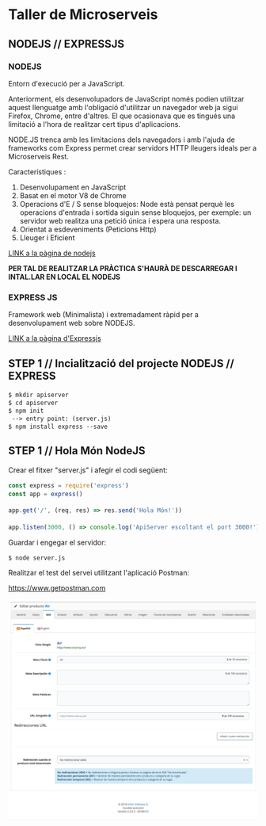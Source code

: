 # Taller de Microserveis
## NODEJS // EXPRESSJS

### NODEJS
Entorn d'execució per a JavaScript.

Anteriorment, els desenvolupadors de JavaScript només podien utilitzar aquest llenguatge amb l'obligació d'utilitzar un navegador web ja sigui Firefox, Chrome, entre d'altres. El que ocasionava que es tingués una limitació a l'hora de realitzar cert tipus d'aplicacions.

NODE.JS trenca amb les limitacions dels navegadors i amb l'ajuda de frameworks com Express permet crear servidors HTTP lleugers ideals per a Microserveis Rest.

Característiques :

1. Desenvolupament en JavaScript
2. Basat en el motor V8 de Chrome
3. Operacions d'E / S sense bloquejos: Node està pensat perquè les operacions d'entrada i sortida siguin sense bloquejos, per exemple: un servidor web realitza una petició única i espera una resposta.
4. Orientat a esdeveniments (Peticions Http)
5. Lleuger i Eficient

[LINK a la pàgina de nodejs](https://www.nodejs.org)

**PER TAL DE REALITZAR LA PRÀCTICA S'HAURÀ DE DESCARREGAR I INTAL.LAR EN LOCAL EL NODEJS**

### EXPRESS JS
Framework web (Minimalista) i extremadament ràpid per a desenvolupament web sobre NODEJS.

[LINK a la pàgina d'Expressjs](https://expressjs.com/)

## STEP 1 // Incialització del projecte NODEJS // EXPRESS
```Shell
$ mkdir apiserver
$ cd apiserver
$ npm init
 --> entry point: (server.js)
$ npm install express --save
```
## STEP 1 // Hola Món NodeJS

Crear el fitxer "server.js" i afegir el codi següent:

```JavaScript
const express = require('express')
const app = express()

app.get('/', (req, res) => res.send('Hola Món!'))

app.listen(3000, () => console.log('ApiServer escoltant el port 3000!'))
```
Guardar i engegar el servidor:

```Shell
$ node server.js
```
Realitzar el test del servei utilitzant l'aplicació Postman:

https://www.getpostman.com

![Postman](https://github.com/manel2r/taller-microservices/blob/step1/resources/screenshot.png)
